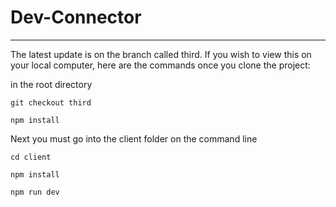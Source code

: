 # Dev-Connector
---
The latest update is on the branch called third. 
If you wish to view this on your local computer, here are the commands once you clone the project:


in the root directory
```
git checkout third

npm install
```

Next you must go into the client folder on the command line

```
cd client

npm install

npm run dev
```



